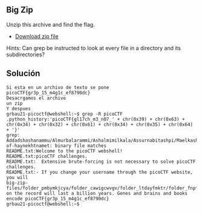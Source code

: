 ## Big Zip
Unzip this archive and find the flag.

- [Download zip file](https://artifacts.picoctf.net/c/504/big-zip-files.zip)


Hints:
Can grep be instructed to look at every file in a directory and its subdirectories?




## Solución
```
Si esta en un archivo de texto se pone
picoCTF{gr3p_15_m4g1c_ef8790dc}
Desacrgamos el archivo
un zip
Y despues
grbau21-picoctf@webshell:~$ grep -R picoCTF
.python_history:'picoCTF{gl17ch_m3_n07_' + chr(0x39) + chr(0x63) + chr(0x34) + chr(0x32) + chr(0x61) + chr(0x34) + chr(0x35) + chr(0x64) + '}'
grep: Addadshashanammu/Almurbalarammi/Ashalmimilkala/Assurnabitashpi/Maelkashishi/Onnissiralis/Ularradallaku/fang-of-haynekhtnamet: binary file matches
README.txt:Welcome to the picoCTF webshell!
README.txt:picoCTF challenges.
README.txt:  Extensive brute-forcing is not necessary to solve picoCTF challenges.
README.txt:- If you change your username through the picoCTF website, you will
big-zip-files/folder_pmbymkjcya/folder_cawigcwvgv/folder_ltdayfmktr/folder_fnpfclfyee/whzxrpivpqld.txt:information on the record will last a billion years. Genes and brains and books encode picoCTF{gr3p_15_m4g1c_ef8790dc}
grbau21-picoctf@webshell:~$ 
```